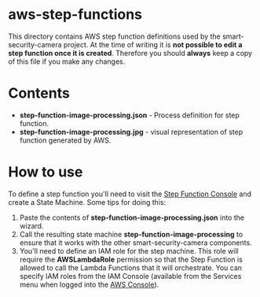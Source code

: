 
# aws-step-functions

This directory contains AWS step function definitions used by the smart-security-camera project.  At the time of writing it is **not possible to edit a step function once it is created**.  Therefore you should **always** keep a copy of this file if you make any changes.

# Contents

* **step-function-image-processing.json** - Process definition for step function.
* **step-function-image-processing.jpg** - visual representation of step function generated by AWS.

# How to use

To define a step function you'll need to visit the [Step Function Console](https://aws.amazon.com/step-functions/) and create a State Machine. Some tips for doing this:

1. Paste the contents of **step-function-image-processing.json** into the wizard.
2. Call the resulting state machine **step-function-image-processing** to ensure that it works with the other smart-security-camera components.
3. You'll need to define an IAM role for the step machine.  This role will require the **AWSLambdaRole** permission so that the Step Function is allowed to call the Lambda Functions that it will orchestrate.  You can specify IAM roles from the IAM Console (available from the Services menu when logged into the [AWS Console](https://aws.amazon.com/console/)).
